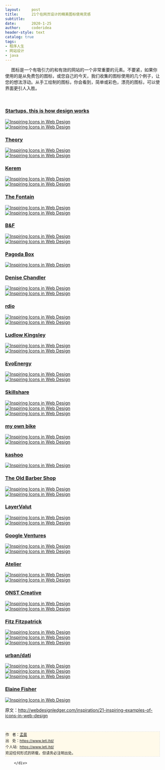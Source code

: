 ```yaml
---
layout:     post
title:      21个在网页设计的精美图标使用灵感
subtitle:   
date:       2020-1-25
author:     coderidea
header-style: text
catalog: true
tags:
- 程序人生
- 网站设计
- java
--- 
```

<div class="postBody">
			<div id="cnblogs_post_body" class="blogpost-body"><p><span>     图标是一个有吸引力的和有效的网站的一个非常重要的元素。</span><span>不要紧，如果你使用的是从免费包的图标，或您自己的</span><span>今天，我们收集的图标使用的几个例子，让您的想法浮动。</span><span>从手工绘制的图标，你会看到，简单或彩色，漂亮的图标，可以使界面更引人入胜。</span></p>
<p><span>  </span></p>
<h3><a href="http://startupsthisishowdesignworks.com/">Startups, this is how design works</a></h3>
<p><a href="http://startupsthisishowdesignworks.com/"><img class="aligncenter size-full wp-image-3448" title="Inspiring Icons in Web Design" src="http://webdesignledger.com/wp-content/uploads/2012/06/icons01.jpg" alt="Inspiring Icons in Web Design" /></a><br /><a href="http://startupsthisishowdesignworks.com/"><img class="aligncenter size-full wp-image-3448" title="Inspiring Icons in Web Design" src="http://webdesignledger.com/wp-content/uploads/2012/06/icons01a.jpg" alt="Inspiring Icons in Web Design" /></a></p>
<h3><a href="http://theorydesign.ca/">Theory</a></h3>
<p><a href="http://theorydesign.ca/"><img class="aligncenter size-full wp-image-3448" title="Inspiring Icons in Web Design" src="http://webdesignledger.com/wp-content/uploads/2012/06/icons02.jpg" alt="Inspiring Icons in Web Design" /></a><br /><a href="http://theorydesign.ca/"><img class="aligncenter size-full wp-image-3448" title="Inspiring Icons in Web Design" src="http://webdesignledger.com/wp-content/uploads/2012/06/icons02a.jpg" alt="Inspiring Icons in Web Design" /></a></p>
<h3><a href="http://kerem.co/">Kerem</a></h3>
<p><a href="http://kerem.co/"><img class="aligncenter size-full wp-image-3448" title="Inspiring Icons in Web Design" src="http://webdesignledger.com/wp-content/uploads/2012/06/icons03.jpg" alt="Inspiring Icons in Web Design" /></a><br /><a href="http://kerem.co/"><img class="aligncenter size-full wp-image-3448" title="Inspiring Icons in Web Design" src="http://webdesignledger.com/wp-content/uploads/2012/06/icons03a.jpg" alt="Inspiring Icons in Web Design" /></a></p>
<h3><a href="http://www.thefontain.com/">The Fontain</a></h3>
<p><a href="http://www.thefontain.com/"><img class="aligncenter size-full wp-image-3448" title="Inspiring Icons in Web Design" src="http://webdesignledger.com/wp-content/uploads/2012/06/icons04.jpg" alt="Inspiring Icons in Web Design" /></a><br /><a href="http://www.thefontain.com/"><img class="aligncenter size-full wp-image-3448" title="Inspiring Icons in Web Design" src="http://webdesignledger.com/wp-content/uploads/2012/06/icons04a.jpg" alt="Inspiring Icons in Web Design" /></a></p>
<h3><a href="http://bergerfohr.com/">B&amp;F</a></h3>
<p><a href="http://bergerfohr.com/"><img class="aligncenter size-full wp-image-3448" title="Inspiring Icons in Web Design" src="http://webdesignledger.com/wp-content/uploads/2012/06/icons05.jpg" alt="Inspiring Icons in Web Design" /></a><br /><a href="http://bergerfohr.com/"><img class="aligncenter size-full wp-image-3448" title="Inspiring Icons in Web Design" src="http://webdesignledger.com/wp-content/uploads/2012/06/icons05a.jpg" alt="Inspiring Icons in Web Design" /></a></p>
<h3><a href="https://pagodabox.com/">Pagoda Box</a></h3>
<p><a href="https://pagodabox.com/"><img class="aligncenter size-full wp-image-3448" title="Inspiring Icons in Web Design" src="http://webdesignledger.com/wp-content/uploads/2012/06/icons06.jpg" alt="Inspiring Icons in Web Design" /></a></p>
<h3><a href="http://www.denisechandler.com/">Denise Chandler</a></h3>
<p><a href="http://www.denisechandler.com/"><img class="aligncenter size-full wp-image-3448" title="Inspiring Icons in Web Design" src="http://webdesignledger.com/wp-content/uploads/2012/06/icons07.jpg" alt="Inspiring Icons in Web Design" /></a><br /><a href="http://www.denisechandler.com/"><img class="aligncenter size-full wp-image-3448" title="Inspiring Icons in Web Design" src="http://webdesignledger.com/wp-content/uploads/2012/06/icons07a.jpg" alt="Inspiring Icons in Web Design" /></a></p>
<h3><a href="http://www.rdio.com/">rdio</a></h3>
<p><a href="http://www.rdio.com/"><img class="aligncenter size-full wp-image-3448" title="Inspiring Icons in Web Design" src="http://webdesignledger.com/wp-content/uploads/2012/06/icons08.jpg" alt="Inspiring Icons in Web Design" /></a><br /><a href="http://www.rdio.com/"><img class="aligncenter size-full wp-image-3448" title="Inspiring Icons in Web Design" src="http://webdesignledger.com/wp-content/uploads/2012/06/icons08a.jpg" alt="Inspiring Icons in Web Design" /></a></p>
<h3><a href="http://www.ludlowkingsley.com/">Ludlow Kingsley</a></h3>
<p><a href="http://www.ludlowkingsley.com/"><img class="aligncenter size-full wp-image-3448" title="Inspiring Icons in Web Design" src="http://webdesignledger.com/wp-content/uploads/2012/06/icons09.jpg" alt="Inspiring Icons in Web Design" /></a><br /><a href="http://www.ludlowkingsley.com/"><img class="aligncenter size-full wp-image-3448" title="Inspiring Icons in Web Design" src="http://webdesignledger.com/wp-content/uploads/2012/06/icons09a.jpg" alt="Inspiring Icons in Web Design" /></a></p>
<h3><a href="http://www.evoenergy.co.uk/">EvoEnergy</a></h3>
<p><a href="http://www.evoenergy.co.uk/"><img class="aligncenter size-full wp-image-3448" title="Inspiring Icons in Web Design" src="http://webdesignledger.com/wp-content/uploads/2012/06/icons10.jpg" alt="Inspiring Icons in Web Design" /></a><br /><a href="http://www.evoenergy.co.uk/"><img class="aligncenter size-full wp-image-3448" title="Inspiring Icons in Web Design" src="http://webdesignledger.com/wp-content/uploads/2012/06/icons10a.jpg" alt="Inspiring Icons in Web Design" /></a></p>
<h3><a href="http://www.skillshare.com/">Skillshare</a></h3>
<p><a href="http://www.skillshare.com/"><img class="aligncenter size-full wp-image-3448" title="Inspiring Icons in Web Design" src="http://webdesignledger.com/wp-content/uploads/2012/06/icons11.jpg" alt="Inspiring Icons in Web Design" /></a><br /><a href="http://www.skillshare.com/"><img class="aligncenter size-full wp-image-3448" title="Inspiring Icons in Web Design" src="http://webdesignledger.com/wp-content/uploads/2012/06/icons11a.jpg" alt="Inspiring Icons in Web Design" /></a><br /><a href="http://www.skillshare.com/"><img class="aligncenter size-full wp-image-3448" title="Inspiring Icons in Web Design" src="http://webdesignledger.com/wp-content/uploads/2012/06/icons11b.jpg" alt="Inspiring Icons in Web Design" /></a></p>
<h3><a href="http://www.myownbike.de/">my own bike</a></h3>
<p><a href="http://www.myownbike.de/"><img class="aligncenter size-full wp-image-3448" title="Inspiring Icons in Web Design" src="http://webdesignledger.com/wp-content/uploads/2012/06/icons12.jpg" alt="Inspiring Icons in Web Design" /></a><br /><a href="http://www.myownbike.de/"><img class="aligncenter size-full wp-image-3448" title="Inspiring Icons in Web Design" src="http://webdesignledger.com/wp-content/uploads/2012/06/icons12a.jpg" alt="Inspiring Icons in Web Design" /></a></p>
<h3><a href="http://www.kashoo.co.uk/">kashoo</a></h3>
<p><a href="http://www.kashoo.co.uk/"><img class="aligncenter size-full wp-image-3448" title="Inspiring Icons in Web Design" src="http://webdesignledger.com/wp-content/uploads/2012/06/icons13.jpg" alt="Inspiring Icons in Web Design" /></a></p>
<h3><a href="http://oldbarbershop.com.au/">The Old Barber Shop</a></h3>
<p><a href="http://oldbarbershop.com.au/"><img class="aligncenter size-full wp-image-3448" title="Inspiring Icons in Web Design" src="http://webdesignledger.com/wp-content/uploads/2012/06/icons14.jpg" alt="Inspiring Icons in Web Design" /></a><br /><a href="http://oldbarbershop.com.au/"><img class="aligncenter size-full wp-image-3448" title="Inspiring Icons in Web Design" src="http://webdesignledger.com/wp-content/uploads/2012/06/icons14a.jpg" alt="Inspiring Icons in Web Design" /></a></p>
<h3><a href="http://www.layervault.com/">LayerValut</a></h3>
<p><a href="http://www.layervault.com/"><img class="aligncenter size-full wp-image-3448" title="Inspiring Icons in Web Design" src="http://webdesignledger.com/wp-content/uploads/2012/06/icons15.jpg" alt="Inspiring Icons in Web Design" /></a><br /><a href="http://www.layervault.com/"><img class="aligncenter size-full wp-image-3448" title="Inspiring Icons in Web Design" src="http://webdesignledger.com/wp-content/uploads/2012/06/icons15a.jpg" alt="Inspiring Icons in Web Design" /></a></p>
<h3><a href="http://www.googleventures.com/">Google Ventures</a></h3>
<p><a href="http://www.googleventures.com/"><img class="aligncenter size-full wp-image-3448" title="Inspiring Icons in Web Design" src="http://webdesignledger.com/wp-content/uploads/2012/06/icons16.jpg" alt="Inspiring Icons in Web Design" /></a><br /><a href="http://www.googleventures.com/"><img class="aligncenter size-full wp-image-3448" title="Inspiring Icons in Web Design" src="http://webdesignledger.com/wp-content/uploads/2012/06/icons16a.jpg" alt="Inspiring Icons in Web Design" /></a></p>
<h3><a href="http://www.lawebdelatelier.com/en">Atelier</a></h3>
<p><a href="http://www.lawebdelatelier.com/en"><img class="aligncenter size-full wp-image-3448" title="Inspiring Icons in Web Design" src="http://webdesignledger.com/wp-content/uploads/2012/06/icons17.jpg" alt="Inspiring Icons in Web Design" /></a><br /><a href="http://www.lawebdelatelier.com/en"><img class="aligncenter size-full wp-image-3448" title="Inspiring Icons in Web Design" src="http://webdesignledger.com/wp-content/uploads/2012/06/icons17a.jpg" alt="Inspiring Icons in Web Design" /></a></p>
<h3><a href="http://www.onstcreative.com/">ONST Creative</a></h3>
<p><a href="http://www.onstcreative.com/"><img class="aligncenter size-full wp-image-3448" title="Inspiring Icons in Web Design" src="http://webdesignledger.com/wp-content/uploads/2012/06/icons18.jpg" alt="Inspiring Icons in Web Design" /></a><br /><a href="http://www.onstcreative.com/"><img class="aligncenter size-full wp-image-3448" title="Inspiring Icons in Web Design" src="http://webdesignledger.com/wp-content/uploads/2012/06/icons18a.jpg" alt="Inspiring Icons in Web Design" /></a></p>
<h3><a href="http://fitzfitzpatrick.com/">Fitz Fitzpatrick</a></h3>
<p><a href="http://fitzfitzpatrick.com/"><img class="aligncenter size-full wp-image-3448" title="Inspiring Icons in Web Design" src="http://webdesignledger.com/wp-content/uploads/2012/06/icons19.jpg" alt="Inspiring Icons in Web Design" /></a><br /><a href="http://fitzfitzpatrick.com/"><img class="aligncenter size-full wp-image-3448" title="Inspiring Icons in Web Design" src="http://webdesignledger.com/wp-content/uploads/2012/06/icons19a.jpg" alt="Inspiring Icons in Web Design" /></a><br /><a href="http://fitzfitzpatrick.com/"><img class="aligncenter size-full wp-image-3448" title="Inspiring Icons in Web Design" src="http://webdesignledger.com/wp-content/uploads/2012/06/icons19b.jpg" alt="Inspiring Icons in Web Design" /></a></p>
<h3><a href="http://www.urbangap.com/urban12/maggio">urban/dati</a></h3>
<p><a href="http://www.urbangap.com/urban12/maggio"><img class="aligncenter size-full wp-image-3448" title="Inspiring Icons in Web Design" src="http://webdesignledger.com/wp-content/uploads/2012/06/icons20.jpg" alt="Inspiring Icons in Web Design" /></a><br /><a href="http://www.urbangap.com/urban12/maggio"><img class="aligncenter size-full wp-image-3448" title="Inspiring Icons in Web Design" src="http://webdesignledger.com/wp-content/uploads/2012/06/icons20a.jpg" alt="Inspiring Icons in Web Design" /></a><br /><a href="http://www.urbangap.com/urban12/maggio"><img class="aligncenter size-full wp-image-3448" title="Inspiring Icons in Web Design" src="http://webdesignledger.com/wp-content/uploads/2012/06/icons20b.jpg" alt="Inspiring Icons in Web Design" /></a></p>
<h3><a href="http://elainefisher.com/">Elaine Fisher</a></h3>
<p><a href="http://elainefisher.com/"><img class="aligncenter size-full wp-image-3448" title="Inspiring Icons in Web Design" src="http://webdesignledger.com/wp-content/uploads/2012/06/icons21.jpg" alt="Inspiring Icons in Web Design" /></a></p>
<p>原文：<a href="http://webdesignledger.com/inspiration/21-inspiring-examples-of-icons-in-web-design">http://webdesignledger.com/inspiration/21-inspiring-examples-of-icons-in-web-design</a></p>


<div id="ckepop"> </div>
<div>
<p id="PSignature" style="line-height:20px;background:#FFFAEA no-repeat 2% 50%;font-size:12px;border:#e0e0e0 1px dashed;">作   者：<a href="https://www.leti.ltd/">孟晨</a> <br /> 出   处：<a href="https://www.leti.ltd/">https://www.leti.ltd/</a> <br />个人站:  <a href="https://www.leti.ltd/">https://www.leti.ltd/</a><br />欢迎任何形式的转载，但请务必注明出处。</p>
</div></div><div id="MySignature"></div>
<div class="clear"></div>
<div id="blog_post_info_block">
<div id="BlogPostCategory"></div>
<div id="EntryTag"></div>
<div id="blog_post_info">
</div>
<div class="clear"></div>
<div id="post_next_prev"></div>
</div>


		</div>